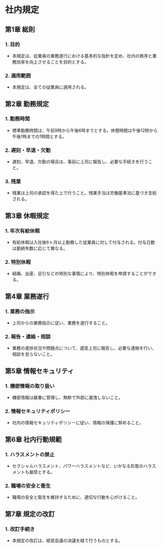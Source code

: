 # 社内規定

## 第1章 総則
### 1. 目的
- 本規定は、従業員の業務遂行における基本的な指針を定め、社内の秩序と業務効率を向上させることを目的とする。

### 2. 適用範囲
- 本規定は、全ての従業員に適用される。

## 第2章 勤務規定
### 1. 勤務時間
- 標準勤務時間は、午前9時から午後6時までとする。休憩時間は午後12時から午後1時までの1時間とする。

### 2. 遅刻・早退・欠勤
- 遅刻、早退、欠勤の場合は、事前に上司に報告し、必要な手続きを行うこと。

### 3. 残業
- 残業は上司の承認を得た上で行うこと。残業手当は労働基準法に基づき支給される。

## 第3章 休暇規定
### 1. 年次有給休暇
- 有給休暇は入社後6ヶ月以上勤務した従業員に対して付与される。付与日数は勤続年数に応じて異なる。

### 2. 特別休暇
- 結婚、出産、忌引などの特別な事情により、特別休暇を申請することができる。

## 第4章 業務遂行
### 1. 業務の指示
- 上司からの業務指示に従い、業務を遂行すること。

### 2. 報告・連絡・相談
- 業務の進捗状況や問題点について、適宜上司に報告し、必要な連絡を行い、相談を怠らないこと。

## 第5章 情報セキュリティ
### 1. 機密情報の取り扱い
- 機密情報は厳重に管理し、無断で外部に漏洩しないこと。

### 2. 情報セキュリティポリシー
- 社内の情報セキュリティポリシーに従い、情報の保護に努めること。

## 第6章 社内行動規範
### 1. ハラスメントの禁止
- セクシャルハラスメント、パワーハラスメントなど、いかなる形態のハラスメントも厳禁とする。

### 2. 職場の安全と衛生
- 職場の安全と衛生を維持するために、適切な行動を心がけること。

## 第7章 規定の改訂
### 1. 改訂手続き
- 本規定の改訂は、経営会議の決議を経て行うものとする。
